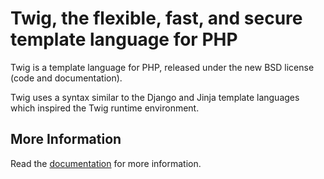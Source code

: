 Twig, the flexible, fast, and secure template language for PHP
==============================================================

Twig is a template language for PHP, released under the new BSD license (code
and documentation).

Twig uses a syntax similar to the Django and Jinja template languages which
inspired the Twig runtime environment.

## More Information

Read the [documentation][1] for more information.

[1]: http://twig.sensiolabs.org/documentation